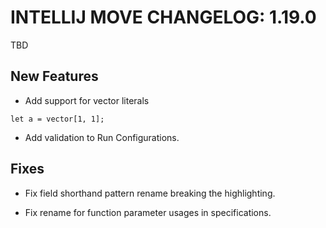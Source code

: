 # INTELLIJ MOVE CHANGELOG: 1.19.0

TBD

## New Features

* Add support for vector literals 
```move
let a = vector[1, 1];
```

* Add validation to Run Configurations.

## Fixes

* Fix field shorthand pattern rename breaking the highlighting. 

* Fix rename for function parameter usages in specifications.
